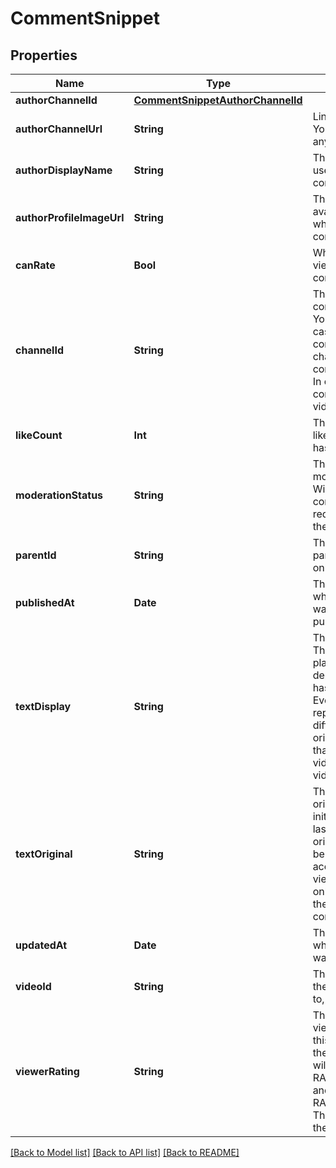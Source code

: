 # CommentSnippet

## Properties
Name | Type | Description | Notes
------------ | ------------- | ------------- | -------------
**authorChannelId** | [**CommentSnippetAuthorChannelId**](CommentSnippetAuthorChannelId.md) |  | [optional] 
**authorChannelUrl** | **String** | Link to the author&#39;s YouTube channel, if any. | [optional] 
**authorDisplayName** | **String** | The name of the user who posted the comment. | [optional] 
**authorProfileImageUrl** | **String** | The URL for the avatar of the user who posted the comment. | [optional] 
**canRate** | **Bool** | Whether the current viewer can rate this comment. | [optional] 
**channelId** | **String** | The id of the corresponding YouTube channel. In case of a channel comment this is the channel the comment refers to. In case of a video comment it&#39;s the video&#39;s channel. | [optional] 
**likeCount** | **Int** | The total number of likes this comment has received. | [optional] 
**moderationStatus** | **String** | The comment&#39;s moderation status. Will not be set if the comments were requested through the id filter. | [optional] 
**parentId** | **String** | The unique id of the parent comment, only set for replies. | [optional] 
**publishedAt** | **Date** | The date and time when the comment was originally published. | [optional] 
**textDisplay** | **String** | The comment&#39;s text. The format is either plain text or HTML dependent on what has been requested. Even the plain text representation may differ from the text originally posted in that it may replace video links with video titles etc. | [optional] 
**textOriginal** | **String** | The comment&#39;s original raw text as initially posted or last updated. The original text will only be returned if it is accessible to the viewer, which is only guaranteed if the viewer is the comment&#39;s author. | [optional] 
**updatedAt** | **Date** | The date and time when the comment was last updated. | [optional] 
**videoId** | **String** | The ID of the video the comment refers to, if any. | [optional] 
**viewerRating** | **String** | The rating the viewer has given to this comment. For the time being this will never return RATE_TYPE_DISLIKE and instead return RATE_TYPE_NONE. This may change in the future. | [optional] 

[[Back to Model list]](../README.md#documentation-for-models) [[Back to API list]](../README.md#documentation-for-api-endpoints) [[Back to README]](../README.md)


